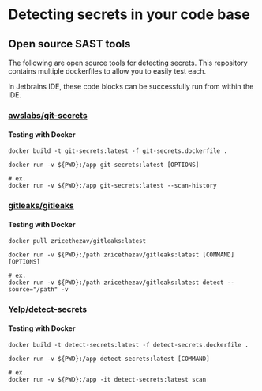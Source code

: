 # Detecting secrets in your code base

## Open source SAST tools

The following are open source tools for detecting secrets.
This repository contains multiple dockerfiles to allow you to easily test each.

In Jetbrains IDE, these code blocks can be successfully run from within the IDE.

### [awslabs/git-secrets](https://github.com/awslabs/git-secrets)

#### Testing with Docker

```shell
docker build -t git-secrets:latest -f git-secrets.dockerfile .

docker run -v ${PWD}:/app git-secrets:latest [OPTIONS]

# ex.
docker run -v ${PWD}:/app git-secrets:latest --scan-history
```

### [gitleaks/gitleaks](https://github.com/gitleaks/gitleaks)

#### Testing with Docker

```shell
docker pull zricethezav/gitleaks:latest

docker run -v ${PWD}:/path zricethezav/gitleaks:latest [COMMAND] [OPTIONS]

# ex.
docker run -v ${PWD}:/path zricethezav/gitleaks:latest detect --source="/path" -v
```

### [Yelp/detect-secrets](https://github.com/Yelp/detect-secrets)

#### Testing with Docker

```shell
docker build -t detect-secrets:latest -f detect-secrets.dockerfile .

docker run -v ${PWD}:/app detect-secrets:latest [COMMAND]

# ex.
docker run -v ${PWD}:/app -it detect-secrets:latest scan
```
